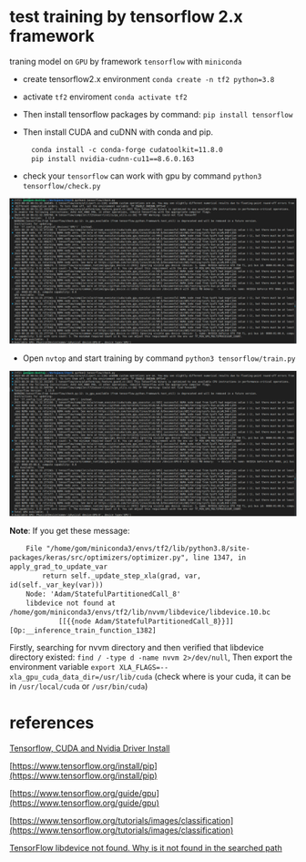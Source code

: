 # test training by tensorflow 2.x framework

traning model on `GPU` by framework `tensorflow` with `miniconda`

- create tensorflow2.x environment `conda create -n tf2 python=3.8`

- activate `tf2` enviroment `conda activate tf2`

- Then install tensorflow packages by command: `pip install tensorflow`

- Then install CUDA and cuDNN with conda and pip.

        conda install -c conda-forge cudatoolkit=11.8.0
        pip install nvidia-cudnn-cu11==8.6.0.163

- check your `tensorflow` can work with gpu by command `python3 tensorflow/check.py`

![result](https://github.com/iteam1/itest/blob/main/assets/Screenshot%202023-08-19%2021:18:35.png?raw=true)

- Open `nvtop` and start training by command `python3 tensorflow/train.py`

![training](https://github.com/iteam1/itest/blob/main/assets/Screenshot%202023-08-19%2021:18:35.png?raw=true)

**Note**:
If you get these message:

        File "/home/gom/miniconda3/envs/tf2/lib/python3.8/site-packages/keras/src/optimizers/optimizer.py", line 1347, in apply_grad_to_update_var
            return self._update_step_xla(grad, var, id(self._var_key(var)))
        Node: 'Adam/StatefulPartitionedCall_8'
        libdevice not found at /home/gom/miniconda3/envs/tf2/lib/nvvm/libdevice/libdevice.10.bc
                [[{{node Adam/StatefulPartitionedCall_8}}]] [Op:__inference_train_function_1382]

Firstly, searching for nvvm directory and then verified that libdevice directory existed: `find / -type d -name nvvm 2>/dev/null`, Then export the environment variable `export XLA_FLAGS=--xla_gpu_cuda_data_dir=/usr/lib/cuda` (check where is your cuda, it can be in `/usr/local/cuda` or `/usr/bin/cuda`)

# references

[Tensorflow, CUDA and Nvidia Driver Install](https://docs.google.com/document/u/0/d/1MQ35ZeMZupJQCz4pUmI2Z0j6yD5VaVRWYBtosGNK0p8/mobilebasic)

[https://www.tensorflow.org/install/pip](https://www.tensorflow.org/install/pip)

[https://www.tensorflow.org/guide/gpu](https://www.tensorflow.org/guide/gpu)

[https://www.tensorflow.org/tutorials/images/classification](https://www.tensorflow.org/tutorials/images/classification)

[TensorFlow libdevice not found. Why is it not found in the searched path](https://stackoverflow.com/questions/68614547/tensorflow-libdevice-not-found-why-is-it-not-found-in-the-searched-path)